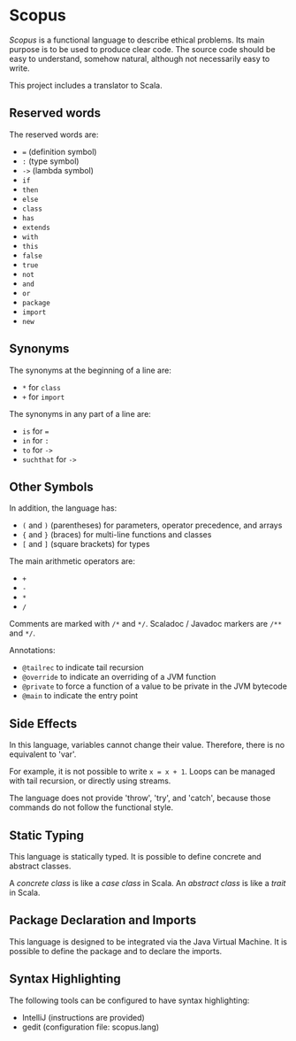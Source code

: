 # Scopus

*Scopus* is a functional language to describe ethical problems.
Its main purpose is to be used to produce clear code.
The source code should be easy to understand, somehow natural, although not necessarily easy to write.

This project includes a translator to Scala.


## Reserved words

The reserved words are:
- `=` (definition symbol)
- `:` (type symbol)
- `->` (lambda symbol)
- `if`
- `then`
- `else`
- `class`
- `has`
- `extends`
- `with`
- `this`
- `false`
- `true`
- `not`
- `and`
- `or`
- `package`
- `import`
- `new`


## Synonyms

The synonyms at the beginning of a line are:
- `*` for `class`
- `+` for `import`

The synonyms in any part of a line are:
- `is` for `=`
- `in` for `:`
- `to` for `->`
- `suchthat` for `->`


## Other Symbols

In addition, the language has:
- `(` and `)` (parentheses) for parameters, operator precedence, and arrays
- `{` and `}` (braces) for multi-line functions and classes
- `[` and `]` (square brackets) for types

The main arithmetic operators are:
- `+`
- `-`
- `*`
- `/`

Comments are marked with `/*` and `*/`.
Scaladoc / Javadoc markers are `/**` and `*/`.

Annotations:
- `@tailrec` to indicate tail recursion
- `@override` to indicate an overriding of a JVM function
- `@private` to force a function of a value to be private in the JVM bytecode
- `@main` to indicate the entry point


## Side Effects

In this language, variables cannot change their value.
Therefore, there is no equivalent to 'var'.

For example, it is not possible to write `x = x + 1`.
Loops can be managed with tail recursion, or directly using streams.

The language does not provide 'throw', 'try', and 'catch', because those commands do not follow the functional style.


## Static Typing

This language is statically typed.
It is possible to define concrete and abstract classes.

A *concrete class* is like a *case class* in Scala.
An *abstract class* is like a *trait* in Scala.


## Package Declaration and Imports

This language is designed to be integrated via the Java Virtual Machine.
It is possible to define the package and to declare the imports.


## Syntax Highlighting

The following tools can be configured to have syntax highlighting:
- IntelliJ (instructions are provided)
- gedit (configuration file: scopus.lang)


